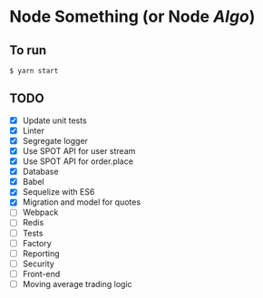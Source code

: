 # Node Something (or Node _Algo_)

## To run

    $ yarn start

## TODO

-   [x] Update unit tests
-   [x] Linter
-   [x] Segregate logger
-   [x] Use SPOT API for user stream
-   [x] Use SPOT API for order.place
-   [x] Database
-   [x] Babel
-   [x] Sequelize with ES6
-   [x] Migration and model for quotes
-   [ ] Webpack
-   [ ] Redis
-   [ ] Tests
-   [ ] Factory
-   [ ] Reporting
-   [ ] Security
-   [ ] Front-end
-   [ ] Moving average trading logic
